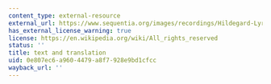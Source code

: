 ```yaml
---
content_type: external-resource
external_url: https://www.sequentia.org/images/recordings/Hildegard-Lyrics.pdf
has_external_license_warning: true
license: https://en.wikipedia.org/wiki/All_rights_reserved
status: ''
title: text and translation
uid: 0e807ec6-a960-4479-a8f7-928e9bd1cfcc
wayback_url: ''
---
```

